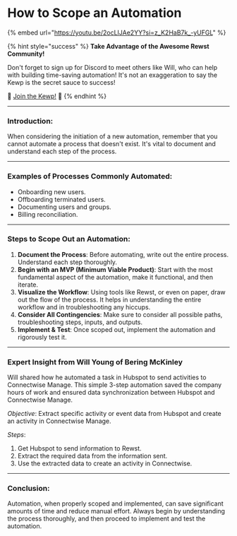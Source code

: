 # How to Scope an Automation

{% embed url="https://youtu.be/2ocLIJAe2YY?si=z_K2HaB7k_-yUFGL" %}

{% hint style="success" %}
**Take Advantage of the Awesome Rewst Community!**

Don't forget to sign up for Discord to meet others like Will, who can help with building time-saving automation! It's not an exaggeration to say the Kewp is the secret sauce to success!

💪 [Join the Kewp!](https://discord.com/invite/rewst) 🐓
{% endhint %}

***

### **Introduction:**

When considering the initiation of a new automation, remember that you cannot automate a process that doesn't exist. It's vital to document and understand each step of the process.

***

### **Examples of Processes Commonly Automated:**

* Onboarding new users.
* Offboarding terminated users.
* Documenting users and groups.
* Billing reconciliation.

***

### **Steps to Scope Out an Automation:**

1. **Document the Process**: Before automating, write out the entire process. Understand each step thoroughly.
2. **Begin with an MVP (Minimum Viable Product)**: Start with the most fundamental aspect of the automation, make it functional, and then iterate.
3. **Visualize the Workflow**: Using tools like Rewst, or even on paper, draw out the flow of the process. It helps in understanding the entire workflow and in troubleshooting any hiccups.
4. **Consider All Contingencies**: Make sure to consider all possible paths, troubleshooting steps, inputs, and outputs.
5. **Implement & Test**: Once scoped out, implement the automation and rigorously test it.

***

### Expert Insight from Will Young of Bering McKinley

Will shared how he automated a task in Hubspot to send activities to Connectwise Manage. This simple 3-step automation saved the company hours of work and ensured data synchronization between Hubspot and Connectwise Manage.

_Objective_: Extract specific activity or event data from Hubspot and create an activity in Connectwise Manage.

_Steps_:

1. Get Hubspot to send information to Rewst.
2. Extract the required data from the information sent.
3. Use the extracted data to create an activity in Connectwise.

***

### **Conclusion**:

Automation, when properly scoped and implemented, can save significant amounts of time and reduce manual effort. Always begin by understanding the process thoroughly, and then proceed to implement and test the automation.
